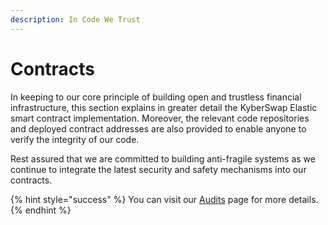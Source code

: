 ```yaml
---
description: In Code We Trust
---
```


# Contracts

In keeping to our core principle of building open and trustless financial infrastructure, this section explains in greater detail the KyberSwap Elastic smart contract implementation. Moreover, the relevant code repositories and deployed contract addresses are also provided to enable anyone to verify the integrity of our code.&#x20;

Rest assured that we are committed to building anti-fragile systems as we continue to integrate the latest security and safety mechanisms into our contracts.&#x20;

{% hint style="success" %}
You can visit our [Audits](../../../../security/audits.md) page for more details.
{% endhint %}
